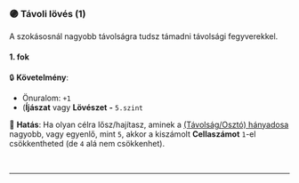 ### 🟣 Távoli lövés (1)

A szokásosnál nagyobb távolságra tudsz támadni távolsági fegyverekkel.
#### 1. fok

🔒 **Követelmény**:
- Önuralom: `+1`
- (**Íjászat** vagy **Lövészet**  **-** `5.szint`


🌟 **Hatás**: Ha olyan célra lősz/hajítasz, aminek a [(Távolság/Osztó) hányadosa](../072_tavharc_ve.md#oszt%C3%B3) nagyobb, vagy egyenlő, mint `5`, akkor a kiszámolt **Cellaszámot** `1`-el csökkentheted (de `4` alá nem csökkenhet).

<br />

---

